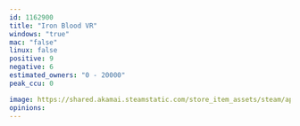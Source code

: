 ```yaml
---
id: 1162900
title: "Iron Blood VR"
windows: "true"
mac: "false"
linux: false
positive: 9
negative: 6
estimated_owners: "0 - 20000"
peak_ccu: 0

image: https://shared.akamai.steamstatic.com/store_item_assets/steam/apps/1162900/header.jpg?t=1586441033
opinions:
---
```


